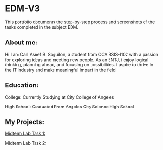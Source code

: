 # EDM-V3
This portfolio documents the step-by-step process and screenshots of the tasks completed in the subject EDM.

## About me:
Hi I am Carl Asnef B. Soguilon, a student from CCA BSIS-I102 with a passion for exploring ideas and meeting new people. As an ENTJ, i enjoy logical thinking, planning ahead, and focusing on possibilities. I aspire to thrive in the IT industry and make meaningful impact in the field
## Education:
College: Currently Studying at City College of Angeles

High School: Graduated From Angeles City Science High School

## My Projects:
[Midterm Lab Task 1:](Midterm%20Task%201%20/README.md)

Midterm Lab Task 2:
